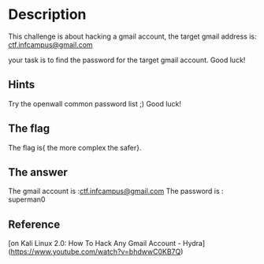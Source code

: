 # Description

This challenge is about hacking a gmail account, the target gmail address is: ctf.infcampus@gmail.com

your task is to find the password for the target gmail account. Good luck!

## Hints

Try the openwall common password list ;) Good luck!

## The flag

The flag is{ the more complex the safer}.

## The answer
The gmail account is :ctf.infcampus@gmail.com
The password is : superman0

## Reference
[on Kali Linux 2.0: How To Hack Any Gmail Account - Hydra] (https://www.youtube.com/watch?v=bhdwwC0KB7Q)